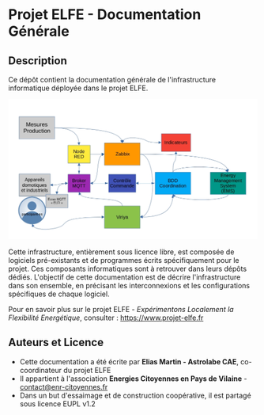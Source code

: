 # Projet ELFE - Documentation Générale

## Description
Ce dépôt contient la documentation générale de l'infrastructure informatique déployée dans le projet ELFE.

![](architecture_informatique_elfe.jpg)

Cette infrastructure, entièrement sous licence libre, est composée de logiciels pré-existants et de programmes écrits spécifiquement pour le projet. Ces composants informatiques sont à retrouver dans leurs dépôts dédiés.
L'objectif de cette documentation est de décrire l'infrastructure dans son ensemble, en précisant les interconnexions et les configurations spécifiques de chaque logiciel.

Pour en savoir plus sur le projet ELFE - *Expérimentons Localement la Flexibilité Energétique*, consulter : https://www.projet-elfe.fr

## Auteurs et Licence
* Cette documentation a été écrite par **Elias Martin - Astrolabe CAE**, co-coordinateur du projet ELFE 
* Il appartient à l'association **Energies Citoyennes en Pays de Vilaine** - contact@enr-citoyennes.fr
* Dans un but d'essaimage et de construction coopérative, il est partagé sous licence EUPL v1.2
